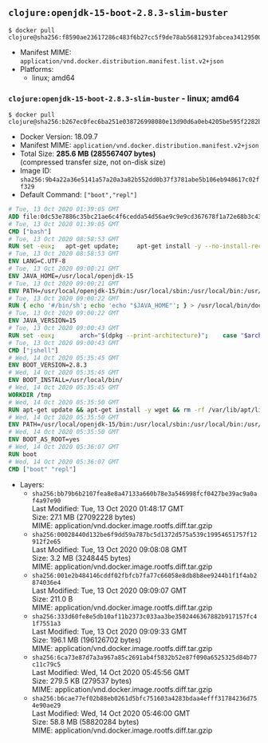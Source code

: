 ## `clojure:openjdk-15-boot-2.8.3-slim-buster`

```console
$ docker pull clojure@sha256:f8590ae23617286c483f6b27cc5f9de78ab5681293fabcea34129500331d603a
```

-	Manifest MIME: `application/vnd.docker.distribution.manifest.list.v2+json`
-	Platforms:
	-	linux; amd64

### `clojure:openjdk-15-boot-2.8.3-slim-buster` - linux; amd64

```console
$ docker pull clojure@sha256:b267ec0fec6ba251e038726998080e13d90d6a0eb4205be595f2282b4ae76fa1
```

-	Docker Version: 18.09.7
-	Manifest MIME: `application/vnd.docker.distribution.manifest.v2+json`
-	Total Size: **285.6 MB (285567407 bytes)**  
	(compressed transfer size, not on-disk size)
-	Image ID: `sha256:9b4a22a36e5141a57a20a3a82b552dd0b37f3781abe5b106eb948617c02ff329`
-	Default Command: `["boot","repl"]`

```dockerfile
# Tue, 13 Oct 2020 01:39:05 GMT
ADD file:0dc53e7886c35bc21ae6c4f6cedda54d56ae9c9e9cd367678f1a72e68b3c43d4 in / 
# Tue, 13 Oct 2020 01:39:05 GMT
CMD ["bash"]
# Tue, 13 Oct 2020 08:58:53 GMT
RUN set -eux; 	apt-get update; 	apt-get install -y --no-install-recommends 		ca-certificates p11-kit 	; 	rm -rf /var/lib/apt/lists/*
# Tue, 13 Oct 2020 08:58:53 GMT
ENV LANG=C.UTF-8
# Tue, 13 Oct 2020 09:00:21 GMT
ENV JAVA_HOME=/usr/local/openjdk-15
# Tue, 13 Oct 2020 09:00:21 GMT
ENV PATH=/usr/local/openjdk-15/bin:/usr/local/sbin:/usr/local/bin:/usr/sbin:/usr/bin:/sbin:/bin
# Tue, 13 Oct 2020 09:00:22 GMT
RUN { echo '#/bin/sh'; echo 'echo "$JAVA_HOME"'; } > /usr/local/bin/docker-java-home && chmod +x /usr/local/bin/docker-java-home && [ "$JAVA_HOME" = "$(docker-java-home)" ]
# Tue, 13 Oct 2020 09:00:22 GMT
ENV JAVA_VERSION=15
# Tue, 13 Oct 2020 09:00:43 GMT
RUN set -eux; 		arch="$(dpkg --print-architecture)"; 	case "$arch" in 		arm64 | aarch64) 			downloadUrl=https://download.java.net/java/GA/jdk15/779bf45e88a44cbd9ea6621d33e33db1/36/GPL/openjdk-15_linux-aarch64_bin.tar.gz; 			downloadSha256=01e7e07dd8a67a65b32fdcaff75ba3f21cd9cfc749287e7c9b1c6037f96a3537; 			;; 		amd64 | i386:x86-64) 			downloadUrl=https://download.java.net/java/GA/jdk15/779bf45e88a44cbd9ea6621d33e33db1/36/GPL/openjdk-15_linux-x64_bin.tar.gz; 			downloadSha256=bb67cadee687d7b486583d03c9850342afea4593be4f436044d785fba9508fb7; 			;; 		*) echo >&2 "error: unsupported architecture: '$arch'"; exit 1 ;; 	esac; 		savedAptMark="$(apt-mark showmanual)"; 	apt-get update; 	apt-get install -y --no-install-recommends 		wget 	; 	rm -rf /var/lib/apt/lists/*; 		wget -O openjdk.tgz "$downloadUrl" --progress=dot:giga; 	echo "$downloadSha256 *openjdk.tgz" | sha256sum --strict --check -; 		mkdir -p "$JAVA_HOME"; 	tar --extract 		--file openjdk.tgz 		--directory "$JAVA_HOME" 		--strip-components 1 		--no-same-owner 	; 	rm openjdk.tgz; 		apt-mark auto '.*' > /dev/null; 	[ -z "$savedAptMark" ] || apt-mark manual $savedAptMark > /dev/null; 	apt-get purge -y --auto-remove -o APT::AutoRemove::RecommendsImportant=false; 		{ 		echo '#!/usr/bin/env bash'; 		echo 'set -Eeuo pipefail'; 		echo 'if ! [ -d "$JAVA_HOME" ]; then echo >&2 "error: missing JAVA_HOME environment variable"; exit 1; fi'; 		echo 'cacertsFile=; for f in "$JAVA_HOME/lib/security/cacerts" "$JAVA_HOME/jre/lib/security/cacerts"; do if [ -e "$f" ]; then cacertsFile="$f"; break; fi; done'; 		echo 'if [ -z "$cacertsFile" ] || ! [ -f "$cacertsFile" ]; then echo >&2 "error: failed to find cacerts file in $JAVA_HOME"; exit 1; fi'; 		echo 'trust extract --overwrite --format=java-cacerts --filter=ca-anchors --purpose=server-auth "$cacertsFile"'; 	} > /etc/ca-certificates/update.d/docker-openjdk; 	chmod +x /etc/ca-certificates/update.d/docker-openjdk; 	/etc/ca-certificates/update.d/docker-openjdk; 		find "$JAVA_HOME/lib" -name '*.so' -exec dirname '{}' ';' | sort -u > /etc/ld.so.conf.d/docker-openjdk.conf; 	ldconfig; 		java -Xshare:dump; 		fileEncoding="$(echo 'System.out.println(System.getProperty("file.encoding"))' | jshell -s -)"; [ "$fileEncoding" = 'UTF-8' ]; rm -rf ~/.java; 	javac --version; 	java --version
# Tue, 13 Oct 2020 09:00:43 GMT
CMD ["jshell"]
# Wed, 14 Oct 2020 05:35:45 GMT
ENV BOOT_VERSION=2.8.3
# Wed, 14 Oct 2020 05:35:45 GMT
ENV BOOT_INSTALL=/usr/local/bin/
# Wed, 14 Oct 2020 05:35:45 GMT
WORKDIR /tmp
# Wed, 14 Oct 2020 05:35:50 GMT
RUN apt-get update && apt-get install -y wget && rm -rf /var/lib/apt/lists/* && mkdir -p $BOOT_INSTALL && wget -q https://github.com/boot-clj/boot-bin/releases/download/latest/boot.sh && echo "Comparing installer checksum..." && sha256sum boot.sh && echo "0ccd697f2027e7e1cd3be3d62721057cbc841585740d0aaa9fbb485d7b1f17c3 *boot.sh" | sha256sum -c - && mv boot.sh $BOOT_INSTALL/boot && chmod 0755 $BOOT_INSTALL/boot && apt-get purge -y --auto-remove wget
# Wed, 14 Oct 2020 05:35:50 GMT
ENV PATH=/usr/local/openjdk-15/bin:/usr/local/sbin:/usr/local/bin:/usr/sbin:/usr/bin:/sbin:/bin:/usr/local/bin/
# Wed, 14 Oct 2020 05:35:50 GMT
ENV BOOT_AS_ROOT=yes
# Wed, 14 Oct 2020 05:36:07 GMT
RUN boot
# Wed, 14 Oct 2020 05:36:07 GMT
CMD ["boot" "repl"]
```

-	Layers:
	-	`sha256:bb79b6b2107fea8e8a47133a660b78e3a546998fcf0427be39ac9a0af4a97e90`  
		Last Modified: Tue, 13 Oct 2020 01:48:17 GMT  
		Size: 27.1 MB (27092228 bytes)  
		MIME: application/vnd.docker.image.rootfs.diff.tar.gzip
	-	`sha256:00028440d132be6f9dd59a787bc5d1372d575a539c19954651757f12912f2e65`  
		Last Modified: Tue, 13 Oct 2020 09:08:08 GMT  
		Size: 3.2 MB (3248445 bytes)  
		MIME: application/vnd.docker.image.rootfs.diff.tar.gzip
	-	`sha256:001e2b484146cddf02fbfcb7fa77c66058e8db8b8ee9244b1f1f4ab2874036e4`  
		Last Modified: Tue, 13 Oct 2020 09:09:07 GMT  
		Size: 211.0 B  
		MIME: application/vnd.docker.image.rootfs.diff.tar.gzip
	-	`sha256:333d60fe8e5db10af11b2373c033aa3be3502446367882b917157fc41f7551a3`  
		Last Modified: Tue, 13 Oct 2020 09:09:33 GMT  
		Size: 196.1 MB (196126702 bytes)  
		MIME: application/vnd.docker.image.rootfs.diff.tar.gzip
	-	`sha256:6ca73e87d7a3a967a85c2691ab4f5832b52e87f090a6525325d84b77c11c79c5`  
		Last Modified: Wed, 14 Oct 2020 05:45:56 GMT  
		Size: 279.5 KB (279537 bytes)  
		MIME: application/vnd.docker.image.rootfs.diff.tar.gzip
	-	`sha256:b6cae77ef02b88eb0261d5bfc751603a4283bdaa4efff31784236d754e90ae29`  
		Last Modified: Wed, 14 Oct 2020 05:46:00 GMT  
		Size: 58.8 MB (58820284 bytes)  
		MIME: application/vnd.docker.image.rootfs.diff.tar.gzip
